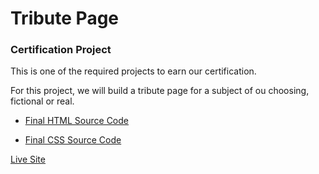 # Tribute Page

### Certification Project

This is one of the required projects to earn our certification.

For this project, we will build a tribute page for a subject of ou choosing, fictional or real.

- [Final HTML Source Code](https://github.com/CERTIFIED2003/freeCodeCamp/tree/main/Responsive%20Web%20Design/10-Tribute%20Page/TributePage.html)

- [Final CSS Source Code](https://github.com/CERTIFIED2003/freeCodeCamp/tree/main/Responsive%20Web%20Design/10-Tribute%20Page/styles.css)

[Live Site](https://tributepage.certified2003.repl.co)
